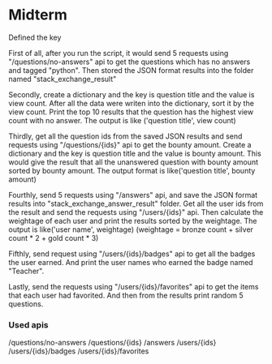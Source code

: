 # Midterm

Defined the key

First of all, after you run the script, it would send 5 requests using "/questions/no-answers" api to get the questions which has no answers and tagged "python". Then stored the JSON format results into the folder named "stack_exchange_result"

Secondly, create a dictionary and the key is question title and the value is view count. After all the data were writen into the dictionary, sort it by the view count. Print the top 10 results that the question has the highest view count with no answer. The output is like ('question title', view count)

Thirdly, get all the question ids from the saved JSON results and send requests using "/questions/{ids}" api to get the bounty amount. Create a dictionary and the key is question title and the value is bounty amount. This would give the result that all the unanswered question with bounty amount sorted by bounty amount. The output format is like('question title', bounty amount)

Fourthly, send 5 requests using "/answers" api, and save the JSON format results into "stack_exchange_answer_result" folder. Get all the user ids from the result and send the requests using "/users/{ids}" api. Then calculate the weightage of each user and print the results sorted by the weightage. The output is like('user name', weightage) (weightage = bronze count + silver count * 2 + gold count * 3)

Fifthly, send request using "/users/{ids}/badges" api to get all the badges the user earned. And print the user names who earned the badge named "Teacher".

Lastly, send the requests using "/users/{ids}/favorites" api to get the items that each user had favorited. And then from the results print random 5 questions. 

### Used apis

/questions/no-answers
/questions/{ids}
/answers
/users/{ids}
/users/{ids}/badges
/users/{ids}/favorites